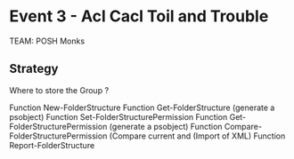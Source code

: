 Event 3 - Acl Cacl Toil and Trouble
========================

TEAM: POSH Monks

Strategy
-------


Where to store the Group ?

Function New-FolderStructure
Function Get-FolderStructure (generate a psobject)
Function Set-FolderStructurePermission
Function Get-FolderStructurePermission (generate a psobject)
Function Compare-FolderStructurePermission (Compare current and (Import of XML)
Function Report-FolderStructure
